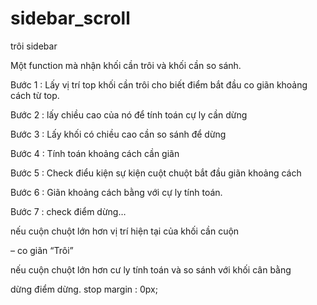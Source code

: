 # sidebar_scroll
trôi sidebar 

Một function mà nhận khối cần trôi và khối cần so sánh.


Bước 1 : Lấy vị trí top khối cần trôi cho biết điểm bắt đầu  co giãn khoảng cách từ top.

Bước 2 : lấy chiều cao của nó để tính toán cự ly cần dừng

Bước 3 : Lấy khối có chiều cao cần so sánh để dừng

Bước 4 : Tính toán khoảng cách cần giãn

Bước 5 : Check điểu kiện sự kiện cuột chuột bắt đầu giãn khoảng cách

Bước 6 : Giãn khoảng cách bằng với cự ly tính toán.

Bước 7 : check điểm dừng…



nếu cuộn chuột lớn hơn vị trí hiện tại của khối cần cuộn 

– co giãn “Trôi”

nếu cuộn chuột lớn hơn cư ly tính toán và so sánh với khối cân bằng 

dừng điểm dừng.  stop margin : 0px;


   <script src="../js/sidebar.js"></script>
    <script>
        $(document).ready(function () {
            scoll_sidebar("#sticky_item", "#content_right");
        });

    </script>
